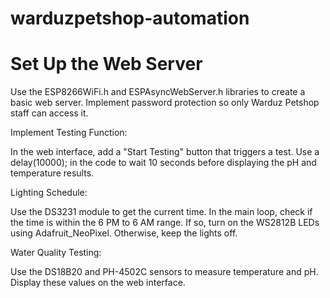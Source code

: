 # warduzpetshop-automation


<h1>Set Up the Web Server</h1>

Use the ESP8266WiFi.h and ESPAsyncWebServer.h libraries to create a basic web server.
Implement password protection so only Warduz Petshop staff can access it.

Implement Testing Function:

In the web interface, add a "Start Testing" button that triggers a test.
Use a delay(10000); in the code to wait 10 seconds before displaying the pH and temperature results.

Lighting Schedule:

Use the DS3231 module to get the current time.
In the main loop, check if the time is within the 6 PM to 6 AM range. If so, turn on the WS2812B LEDs using Adafruit_NeoPixel. Otherwise, keep the lights off.

Water Quality Testing:

Use the DS18B20 and PH-4502C sensors to measure temperature and pH.
Display these values on the web interface.
